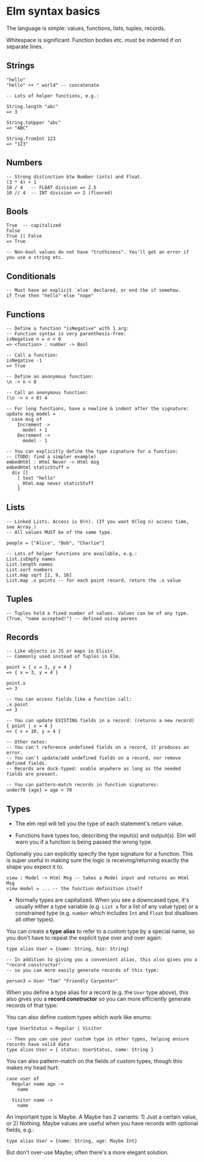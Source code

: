 # Elm syntax basics

The language is simple: values, functions, lists, tuples, records.

Whitespace is significant. Function bodies etc. must be indented if on separate lines.


## Strings

```
"hello"
"hello" ++ " world" -- concatenate

-- Lots of helper functions, e.g.:

String.length "abc"
=> 3

String.toUpper "abc"
=> "ABC"

String.fromInt 123
=> "123"
```


## Numbers

```
-- Strong distinction btw Number (ints) and Float.
(3 * 4) + 1
10 / 4   -- FLOAT division => 2.5
10 // 4  -- INT division => 2 (floored)
```


## Bools

```
True  -- capitalized
False
True || False
=> True

-- Non-bool values do not have "truthiness". You'll get an error if you use a string etc.
```


## Conditionals

```
-- Must have an explicit `else` declared, or end the if somehow.
if True then "hello" else "nope"
```


## Functions

```
-- Define a function "isNegative" with 1 arg:
-- Function syntax is very parenthesis-free.
isNegative n = n < 0
=> <function> : number -> Bool

-- Call a function:
isNegative -1
=> True

-- Define an anonymous function:
\n -> n < 0

-- Call an anonymous function:
(\n -> n < 0) 4

-- For long functions, have a newline & indent after the signature:
update msg model =
  case msg of
    Increment ->
      model + 1
    Decrement ->
      model - 1

-- You can explicitly define the type signature for a function:
-- (TODO: find a simpler example)
embedHtml : Html Never -> Html msg
embedHtml staticStuff =
  div []
    [ text "hello"
    , Html.map never staticStuff
    ]
```


## Lists

```
-- Linked Lists. Access is O(n). (If you want O(log n) access time, see Array.)
-- All values MUST be of the same type.

people = ["Alice", "Bob", "Charlie"]

-- Lots of helper functions are available, e.g.:
List.isEmpty names
List.length names
List.sort numbers
List.map sqrt [2, 9, 16]
List.map .x points -- for each point record, return the .x value
```


## Tuples

```
-- Tuples hold a fixed number of values. Values can be of any type.
(True, "name accepted!") -- defined using parens
```


## Records

```
-- Like objects in JS or maps in Elixir.
-- Commonly used instead of Tuples in Elm.

point = { x = 3, y = 4 }
=> { x = 3, y = 4 }

point.x
=> 3

-- You can access fields like a function call:
.x point
=> 3

-- You can update EXISTING fields in a record: (returns a new record)
{ point | x = 4 }
=> { x = 10, y = 4 }

-- Other notes:
-- You can't reference undefined fields on a record, it produces an error.
-- You can't update/add undefined fields on a record, nor remove defined fields.
-- Records are duck-typed: usable anywhere as long as the needed fields are present.

-- You can pattern-match records in function signatures:
under70 {age} = age < 70
```


## Types

  * The elm repl will tell you the type of each statement's return value.

  * Functions have types too, describing the input(s) and output(s). Elm will warn you if a function is being passed the wrong type.

Optionally you can explicitly specify the type signature for a function. This is super useful in making sure the logic is receiving/returning exactly the shape you expect it to.

```
view : Model -> Html Msg -- takes a Model input and returns an Html Msg
view model = ... -- the function definition itself
```

  * Normally types are capitalized. When you see a downcased type, it's usually either a type variable (e.g. `List a` for a list of any value type) or a constrained type (e.g. `number` which includes `Int` and `Float` but disallows all other types).

You can create a **type alias** to refer to a custom type by a special name, so you don't have to repeat the explicit type over and over again:

```
type alias User = {name: String, bio: String}

-- In addition to giving you a convenient alias, this also gives you a "record constructor"
-- so you can more easily generate records of this type:

person3 = User "Tom" "Friendly Carpenter"
```

When you define a type alias for a record (e.g. the `User` type above), this also gives you a **record constructor** so you can more efficiently generate records of that type:

You can also define custom types which work like enums:

```
type UserStatus = Regular | Visitor

-- Then you can use your custom type in other types, helping ensure records have valid data
type alias User = { status: UserStatus, name: String }
```

You can also pattern-match on the fields of custom types, though this makes my head hurt:

```
case user of
  Regular name age ->
    name

  Visitor name ->
    name
```

An important type is Maybe. A Maybe has 2 variants: 1) Just a certain value, or 2) Nothing.
Maybe values are useful when you have records with optional fields, e.g.:

```
type alias User = {name: String, age: Maybe Int}
```

But don't over-use Maybe; often there's a more elegant solution.
